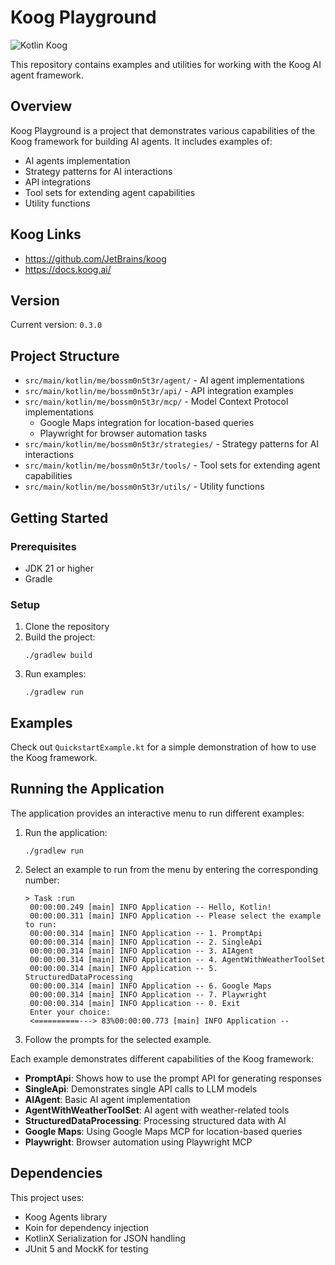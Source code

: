 # Koog Playground

![Kotlin Koog](https://img.shields.io/badge/Kotlin%20Koog%20v0.2.1-7F52FF?style=for-the-badge&logo=Kotlin&logoColor=white)

This repository contains examples and utilities for working with the Koog AI agent framework.

## Overview

Koog Playground is a project that demonstrates various capabilities of the Koog framework for building AI agents. It includes examples of:

- AI agents implementation
- Strategy patterns for AI interactions
- API integrations
- Tool sets for extending agent capabilities
- Utility functions

## Koog Links

- https://github.com/JetBrains/koog
- https://docs.koog.ai/

## Version

Current version: `0.3.0`

## Project Structure

- `src/main/kotlin/me/bossm0n5t3r/agent/` - AI agent implementations
- `src/main/kotlin/me/bossm0n5t3r/api/` - API integration examples
- `src/main/kotlin/me/bossm0n5t3r/mcp/` - Model Context Protocol implementations
  - Google Maps integration for location-based queries
  - Playwright for browser automation tasks
- `src/main/kotlin/me/bossm0n5t3r/strategies/` - Strategy patterns for AI interactions
- `src/main/kotlin/me/bossm0n5t3r/tools/` - Tool sets for extending agent capabilities
- `src/main/kotlin/me/bossm0n5t3r/utils/` - Utility functions

## Getting Started

### Prerequisites

- JDK 21 or higher
- Gradle

### Setup

1. Clone the repository
2. Build the project:
   ```
   ./gradlew build
   ```
3. Run examples:
   ```
   ./gradlew run
   ```

## Examples

Check out `QuickstartExample.kt` for a simple demonstration of how to use the Koog framework.

## Running the Application

The application provides an interactive menu to run different examples:

1. Run the application:
   ```
   ./gradlew run
   ```

2. Select an example to run from the menu by entering the corresponding number:
   ```
   > Task :run
    00:00:00.249 [main] INFO Application -- Hello, Kotlin!
    00:00:00.311 [main] INFO Application -- Please select the example to run:
    00:00:00.314 [main] INFO Application -- 1. PromptApi
    00:00:00.314 [main] INFO Application -- 2. SingleApi
    00:00:00.314 [main] INFO Application -- 3. AIAgent
    00:00:00.314 [main] INFO Application -- 4. AgentWithWeatherToolSet
    00:00:00.314 [main] INFO Application -- 5. StructuredDataProcessing
    00:00:00.314 [main] INFO Application -- 6. Google Maps
    00:00:00.314 [main] INFO Application -- 7. Playwright
    00:00:00.314 [main] INFO Application -- 0. Exit
    Enter your choice:
    <==========---> 83%00:00:00.773 [main] INFO Application --
   ```

3. Follow the prompts for the selected example.

Each example demonstrates different capabilities of the Koog framework:
- **PromptApi**: Shows how to use the prompt API for generating responses
- **SingleApi**: Demonstrates single API calls to LLM models
- **AIAgent**: Basic AI agent implementation
- **AgentWithWeatherToolSet**: AI agent with weather-related tools
- **StructuredDataProcessing**: Processing structured data with AI
- **Google Maps**: Using Google Maps MCP for location-based queries
- **Playwright**: Browser automation using Playwright MCP

## Dependencies

This project uses:
- Koog Agents library
- Koin for dependency injection
- KotlinX Serialization for JSON handling
- JUnit 5 and MockK for testing
